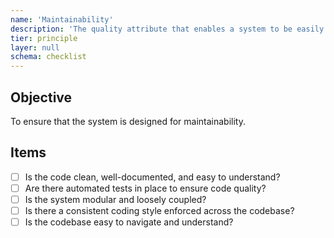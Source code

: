 ```yaml
---
name: 'Maintainability'
description: 'The quality attribute that enables a system to be easily modified and extended.'
tier: principle
layer: null
schema: checklist
---
```


## Objective

To ensure that the system is designed for maintainability.

## Items

- [ ] Is the code clean, well-documented, and easy to understand?
- [ ] Are there automated tests in place to ensure code quality?
- [ ] Is the system modular and loosely coupled?
- [ ] Is there a consistent coding style enforced across the codebase?
- [ ] Is the codebase easy to navigate and understand?
